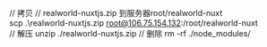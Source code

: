// 拷贝 
// realworld-nuxtjs.zip 到服务器root/realworld-nuxt  
scp .\realworld-nuxtjs.zip root@106.75.154.132:/root/realworld-nuxt   
// 解压
unzip ./realworld-nuxtjs.zip
// 删除
rm -rf ./node_modules/